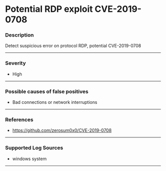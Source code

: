 # Potential RDP exploit CVE-2019-0708
### Description

Detect suspicious error on protocol RDP, potential CVE-2019-0708

-------------------
### Severity

- High

-------------------
<!---
### Detailed Information

- Why is this alert triggered?
- What are the typical causes that generate this alert? (e.g. port scans, unusual file access activity, etc...)
- Which corroborating information should be looked up?
- Any supporting queries to get more information?
- Any supporting visualizations to get more information?

-------------------
--->
### Possible causes of false positives

- Bad connections or network interruptions

-------------------
### References

- https://github.com/zerosum0x0/CVE-2019-0708

-------------------
### Supported Log Sources

- windows system

-------------------
